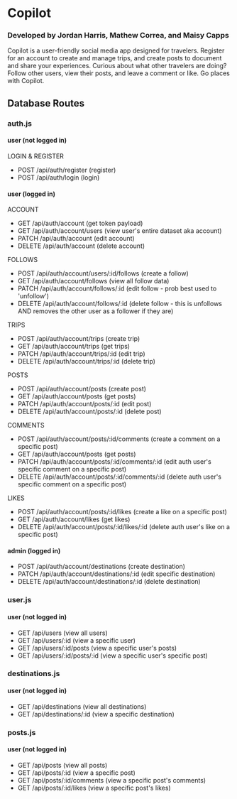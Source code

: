 # Copilot  
### Developed by Jordan Harris, Mathew Correa, and Maisy Capps

Copilot is a user-friendly social media app designed for travelers. Register for an account to create and manage trips, and create posts to document and share your experiences. Curious about what other travelers are doing? Follow other users, view their posts, and leave a comment or like. Go places with Copilot.


## Database Routes

### auth.js 
#### user (not logged in)

LOGIN & REGISTER
- POST /api/auth/register (register)
- POST /api/auth/login (login)

#### user (logged in)

ACCOUNT
- GET /api/auth/account (get token payload)
- GET /api/auth/account/users (view user's entire dataset aka account)
- PATCH /api/auth/account (edit account)
- DELETE /api/auth/account (delete account)

FOLLOWS
- POST /api/auth/account/users/:id/follows (create a follow)
- GET /api/auth/account/follows (view all follow data)
- PATCH /api/auth/account/follows/:id (edit follow - prob best used to 'unfollow')
- DELETE /api/auth/account/follows/:id (delete follow - this is unfollows AND removes the other user as a follower if they are)

TRIPS
- POST /api/auth/account/trips (create trip)
- GET /api/auth/account/trips (get trips)
- PATCH /api/auth/account/trips/:id (edit trip)
- DELETE /api/auth/account/trips/:id (delete trip)

POSTS
- POST /api/auth/account/posts (create post)
- GET /api/auth/account/posts (get posts)
- PATCH /api/auth/account/posts/:id (edit post)
- DELETE /api/auth/account/posts/:id (delete post)

COMMENTS
- POST /api/auth/account/posts/:id/comments (create a comment on a specific post)
- GET /api/auth/account/posts (get posts)
- PATCH /api/auth/account/posts/:id/comments/:id (edit auth user's specific comment on a specific post)
- DELETE /api/auth/account/posts/:id/comments/:id (delete auth user's specific comment on a specific post)

LIKES
- POST /api/auth/account/posts/:id/likes (create a like on a specific post)
- GET /api/auth/account/likes (get likes)
- DELETE /api/auth/account/posts/:id/likes/:id (delete auth user's like on a specific post)

#### admin (logged in)
- POST /api/auth/account/destinations (create destination)
- PATCH /api/auth/account/destinations/:id (edit specific destination)
- DELETE /api/auth/account/destinations/:id (delete destination)


### user.js 
#### user (not logged in)
- GET /api/users (view all users)
- GET /api/users/:id (view a specific user)
- GET /api/users/:id/posts (view a specific user's posts)
- GET /api/users/:id/posts/:id (view a specific user's specific post)


### destinations.js
#### user (not logged in)
- GET /api/destinations (view all destinations)
- GET /api/destinations/:id (view a specific destination)


### posts.js
#### user (not logged in)
- GET /api/posts (view all posts)
- GET /api/posts/:id (view a specific post)
- GET /api/posts/:id/comments (view a specific post's comments)
- GET /api/posts/:id/likes (view a specific post's likes)